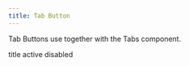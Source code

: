 ```yaml
---
title: Tab Button
---
```


Tab Buttons use together with the Tabs component.

title
active
disabled
